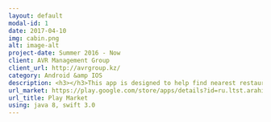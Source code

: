 ```yaml
---
layout: default
modal-id: 1
date: 2017-04-10
img: cabin.png
alt: image-alt
project-date: Summer 2016 - Now
client: AVR Management Group
client_url: http://avrgroup.kz/
category: Android &amp IOS
description: <h3></h3>This app is designed to help find nearest restaurants, promos and discounts. The main feature is the augmented reality which is automatically switches on when user presses on camera.<br/> So in the real-time user can see what are the nearest places(coolest ones) with the distance to them. Users have also ability to rate the visited places and add the comments on how they spent a time there and bookmark favourite ones. Tech stack used: <ul><li>Google Maps API</li><li>Dagger 2</li><li>Events Bus</li><li>RxJava</li><li>Android Sensors API</li></ul>
url_market: https://play.google.com/store/apps/details?id=ru.ltst.arahis
url_title: Play Market
using: java 8, swift 3.0
---
```

